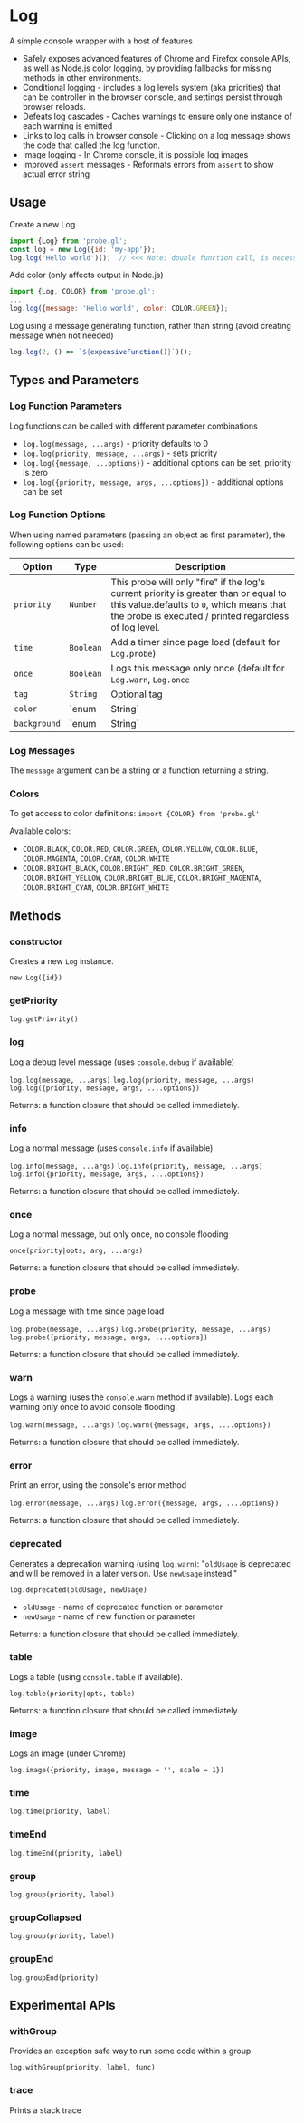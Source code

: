 # Log

A simple console wrapper with a host of features
* Safely exposes advanced features of Chrome and Firefox console APIs, as well as Node.js color logging, by providing fallbacks for missing methods in other environments.
* Conditional logging - includes a log levels system (aka priorities) that can be controller in the browser console, and settings persist through browser reloads.
* Defeats log cascades - Caches warnings to ensure only one instance of each warning is emitted
* Links to log calls in browser console - Clicking on a log message shows the code that called the log function.
* Image logging - In Chrome console, it is possible log images
* Improved `assert` messages - Reformats errors from `assert` to show actual error string


## Usage

Create a new Log
```js
import {Log} from 'probe.gl';
const log = new Log({id: 'my-app'});
log.log('Hello world')();  // <<< Note: double function call, is necessary
```

Add color (only affects output in Node.js)
```js
import {Log, COLOR} from 'probe.gl';
...
log.log({message: 'Hello world', color: COLOR.GREEN});
```

Log using a message generating function, rather than string (avoid creating message when not needed)
```js
log.log(2, () => `${expensiveFunction()}`)();
```

## Types and Parameters

### Log Function Parameters

Log functions can be called with different parameter combinations
- `log.log(message, ...args)` - priority defaults to 0
- `log.log(priority, message, ...args)` - sets priority
- `log.log({message, ...options})` - additional options can be set, priority is zero
- `log.log({priority, message, args, ...options})` - additional options can be set


### Log Function Options

When using named parameters (passing an object as first parameter), the following options can be used:

| Option       | Type          | Description |
| ---          | ---           | ---         |
| `priority`   | `Number`      | This probe will only "fire" if the log's current priority is greater than or equal to this value.defaults to `0`, which means that the probe is executed / printed regardless of log level. |
| `time`       | `Boolean`     | Add a timer since page load (default for `Log.probe`) |
| `once`       | `Boolean`     | Logs this message only once (default for `Log.warn`, `Log.once` |
| `tag`        | `String`      | Optional tag |
| `color`      | `enum|String` | Node.js only: Basic colors like `green`, `blue` and `red` are supported, currently only for console logging. For safe to use constants, use the COLOR enumeration, see below. |
| `background` | `enum|String` | Node.js only: Colors the background of the character. |


### Log Messages

The `message` argument can be a string or a function returning a string.


### Colors

To get access to color definitions:
`import {COLOR} from 'probe.gl'`

Available colors:
* `COLOR.BLACK`, `COLOR.RED`, `COLOR.GREEN`, `COLOR.YELLOW`, `COLOR.BLUE`, `COLOR.MAGENTA`, `COLOR.CYAN`, `COLOR.WHITE`
* `COLOR.BRIGHT_BLACK`, `COLOR.BRIGHT_RED`, `COLOR.BRIGHT_GREEN`, `COLOR.BRIGHT_YELLOW`, `COLOR.BRIGHT_BLUE`, `COLOR.BRIGHT_MAGENTA`, `COLOR.BRIGHT_CYAN`, `COLOR.BRIGHT_WHITE`


## Methods

### constructor

Creates a new `Log` instance.

`new Log({id})`


### getPriority

`log.getPriority()`


### log

Log a debug level message (uses `console.debug` if available)

`log.log(message, ...args)`
`log.log(priority, message, ...args)`
`log.log({priority, message, args, ....options})`

Returns: a function closure that should be called immediately.


### info

Log a normal message (uses `console.info` if available)

`log.info(message, ...args)`
`log.info(priority, message, ...args)`
`log.info({priority, message, args, ....options})`

Returns: a function closure that should be called immediately.


### once

Log a normal message, but only once, no console flooding

`once(priority|opts, arg, ...args)`

Returns: a function closure that should be called immediately.


### probe

Log a message with time since page load

`log.probe(message, ...args)`
`log.probe(priority, message, ...args)`
`log.probe({priority, message, args, ....options})`

Returns: a function closure that should be called immediately.


### warn

Logs a warning (uses the `console.warn` method if available). Logs each warning only once to avoid console flooding.

`log.warn(message, ...args)`
`log.warn({message, args, ....options})`

Returns: a function closure that should be called immediately.


### error

Print an error, using the console's error method

`log.error(message, ...args)`
`log.error({message, args, ....options})`

Returns: a function closure that should be called immediately.


### deprecated

Generates a deprecation warning (using `log.warn`):
"`oldUsage` is deprecated and will be removed in a later version. Use `newUsage` instead."

`log.deprecated(oldUsage, newUsage)`
* `oldUsage` - name of deprecated function or parameter
* `newUsage` - name of new function or parameter

Returns: a function closure that should be called immediately.


### table

Logs a table (using `console.table` if available).

`log.table(priority|opts, table)`

Returns: a function closure that should be called immediately.


### image

Logs an image (under Chrome)

`log.image({priority, image, message = '', scale = 1})`


### time

`log.time(priority, label)`


### timeEnd

`log.timeEnd(priority, label)`


### group

`log.group(priority, label)`


### groupCollapsed

`log.group(priority, label)`


### groupEnd

`log.groupEnd(priority)`


## Experimental APIs


### withGroup

Provides an exception safe way to run some code within a group

`log.withGroup(priority, label, func)`


### trace

Prints a stack trace

